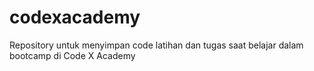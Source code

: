# codexacademy
Repository untuk menyimpan code latihan dan tugas saat belajar dalam bootcamp di Code X Academy

